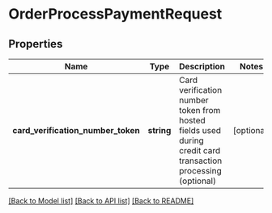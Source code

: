 # OrderProcessPaymentRequest

## Properties
Name | Type | Description | Notes
------------ | ------------- | ------------- | -------------
**card_verification_number_token** | **string** | Card verification number token from hosted fields used during credit card transaction processing (optional) | [optional] 

[[Back to Model list]](../README.md#documentation-for-models) [[Back to API list]](../README.md#documentation-for-api-endpoints) [[Back to README]](../README.md)


